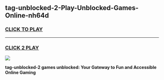 
## tag-unblocked-2-Play-Unblocked-Games-Online-nh64d
<h3>
<a href="https://premium76.site?title=tag-unblocked-2&ref=25A">CLICK TO PLAY</a></h3>
<hr>

<h3>
<a href="https://premium76.site?title=tag-unblocked-2&ref=25A">CLICK 2 PLAY</a>
  
</h3>

<a href="https://premium76.site?title=tag-unblocked-2&ref=25A"><img src="https://clearcache.store/games.png"></a>


**tag-unblocked-2 games unblocked: Your Gateway to Fun and Accessible Online Gaming**
